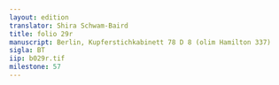 ```yaml
---
layout: edition
translator: Shira Schwam-Baird
title: folio 29r
manuscript: Berlin, Kupferstichkabinett 78 D 8 (olim Hamilton 337)
sigla: BT
iip: b029r.tif
milestone: 57
---
```

